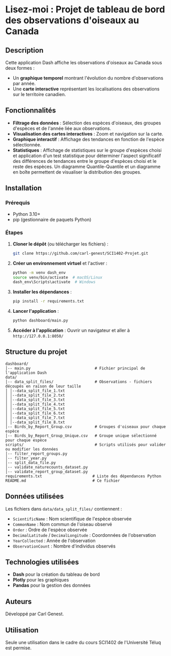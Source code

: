 # Lisez-moi : Projet de tableau de bord des observations d'oiseaux au Canada

## Description
Cette application Dash affiche les observations d'oiseaux au Canada sous deux formes :
- Un **graphique temporel** montrant l'évolution du nombre d'observations par année.
- Une **carte interactive** représentant les localisations des observations sur le territoire canadien.

## Fonctionnalités
- **Filtrage des données** : Sélection des espèces d'oiseaux, des groupes d'espèces et de l'année liée aux observations.
- **Visualisation des cartes interactives** : Zoom et navigation sur la carte.
- **Graphique interactif** : Affichage des tendances en fonction de l'espèce sélectionnée.
- **Statistiques** : Affichage de statistiques sur le groupe d'espèces choisi et application d'un test statistique pour déterminer l'aspect significatif des différences de tendances entre le groupe d'espèces choisi et le reste des espèces. Un diagramme Quantile-Quantile et un diagramme en boîte permettent de visualiser la distribution des groupes.  

## Installation
### Prérequis
- Python 3.10+
- pip (gestionnaire de paquets Python)

### Étapes
1. **Cloner le dépôt** (ou télécharger les fichiers) :
   ```sh
   git clone https://github.com/carl-genest/SCI1402-Projet.git
   ```
2. **Créer un environnement virtuel** et l'activer :
   ```sh
   python -m venv dash_env
   source venv/bin/activate  # macOS/Linux
   dash_env\Scripts\activate  # Windows
   ```
3. **Installer les dépendances** :
   ```sh
   pip install -r requirements.txt
   ```
4. **Lancer l'application** :
   ```sh
   python dashboard/main.py
   ```
5. **Accéder à l'application** :
   Ouvrir un navigateur et aller à `http://127.0.0.1:8050/`

## Structure du projet
```
dashboard/
│-- main.py                            # Fichier principal de l'application Dash
data/
│-- data_split_files/                  # Observations - fichiers découpés en raison de leur taille
│ │--data_split_file_1.txt
│ │--data_split_file_2.txt
│ │--data_split_file_3.txt
│ │--data_split_file_4.txt
│ │--data_split_file_5.txt
│ │--data_split_file_6.txt
│ │--data_split_file_7.txt
│ │--data_split_file_8.txt
│-- Birds_by_Report_Group.csv          # Groupes d'oiseaux pour chaque espèce
│-- Birds_by_Report_Group_Unique.csv   # Groupe unique sélectionné pour chaque espèce
scripts/                               # Scripts utilisés pour valider ou modifier les données
│-- filter_report_groups.py
│-- filter_year.py
│-- split_data_file.py
│-- validate_naturecounts_dataset.py
│-- validate_report_group_dataset.py
requirements.txt                      # Liste des dépendances Python
README.md                             # Ce fichier
```

## Données utilisées
Les fichiers dans `data/data_split_files/` contiennent :
- `ScientificName` : Nom scientifique de l'espèce observée
- `CommonName` : Nom commun de l'oiseau observé
- `Order` : Ordre de l'espèce observée
- `DecimalLatitude` / `DecimalLongitude` : Coordonnées de l'observation
- `YearCollected` : Année de l'observation
- `ObservationCount` : Nombre d'individus observés

## Technologies utilisées
- **Dash** pour la création du tableau de bord
- **Plotly** pour les graphiques
- **Pandas** pour la gestion des données

## Auteurs
Développé par Carl Genest.

## Utilisation 
Seule une utilisation dans le cadre du cours SCI1402 de l'Université Téluq est permise.


